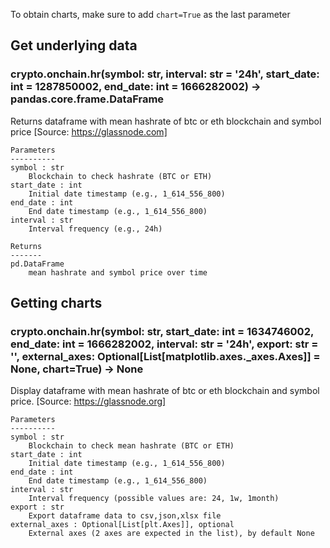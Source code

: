 To obtain charts, make sure to add `chart=True` as the last parameter

## Get underlying data 
### crypto.onchain.hr(symbol: str, interval: str = '24h', start_date: int = 1287850002, end_date: int = 1666282002) -> pandas.core.frame.DataFrame

Returns dataframe with mean hashrate of btc or eth blockchain and symbol price
    [Source: https://glassnode.com]

    Parameters
    ----------
    symbol : str
        Blockchain to check hashrate (BTC or ETH)
    start_date : int
        Initial date timestamp (e.g., 1_614_556_800)
    end_date : int
        End date timestamp (e.g., 1_614_556_800)
    interval : str
        Interval frequency (e.g., 24h)

    Returns
    -------
    pd.DataFrame
        mean hashrate and symbol price over time

## Getting charts 
### crypto.onchain.hr(symbol: str, start_date: int = 1634746002, end_date: int = 1666282002, interval: str = '24h', export: str = '', external_axes: Optional[List[matplotlib.axes._axes.Axes]] = None, chart=True) -> None

Display dataframe with mean hashrate of btc or eth blockchain and symbol price.
    [Source: https://glassnode.org]

    Parameters
    ----------
    symbol : str
        Blockchain to check mean hashrate (BTC or ETH)
    start_date : int
        Initial date timestamp (e.g., 1_614_556_800)
    end_date : int
        End date timestamp (e.g., 1_614_556_800)
    interval : str
        Interval frequency (possible values are: 24, 1w, 1month)
    export : str
        Export dataframe data to csv,json,xlsx file
    external_axes : Optional[List[plt.Axes]], optional
        External axes (2 axes are expected in the list), by default None
